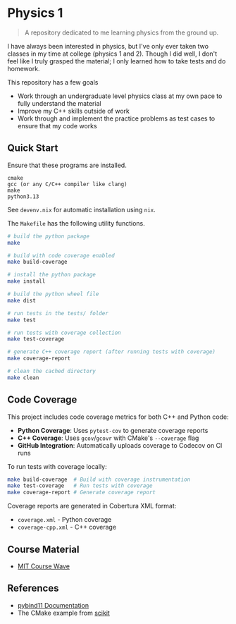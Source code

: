 # Physics 1

> A repository dedicated to me learning physics from the ground up.

I have always been interested in physics, but I've only ever taken two classes
in my time at college (physics 1 and 2). Though I did well, I don't feel like I
truly grasped the material; I only learned how to take tests and do homework.

This repository has a few goals

- Work through an undergraduate level physics class at my own pace to fully
understand the material
- Improve my C++ skills outside of work
- Work through and implement the practice problems as test cases to ensure that
my code works

## Quick Start

Ensure that these programs are installed.

```text
cmake
gcc (or any C/C++ compiler like clang)
make
python3.13
```

See `devenv.nix` for automatic installation using `nix`.

The `Makefile` has the following utility functions.

```bash
# build the python package
make 

# build with code coverage enabled
make build-coverage

# install the python package
make install

# build the python wheel file
make dist

# run tests in the tests/ folder
make test

# run tests with coverage collection
make test-coverage

# generate C++ coverage report (after running tests with coverage)
make coverage-report

# clean the cached directory
make clean
```

## Code Coverage

This project includes code coverage metrics for both C++ and Python code:

- **Python Coverage**: Uses `pytest-cov` to generate coverage reports
- **C++ Coverage**: Uses `gcov`/`gcovr` with CMake's `--coverage` flag
- **GitHub Integration**: Automatically uploads coverage to Codecov on CI runs

To run tests with coverage locally:
```bash
make build-coverage  # Build with coverage instrumentation
make test-coverage   # Run tests with coverage
make coverage-report # Generate coverage report
```

Coverage reports are generated in Cobertura XML format:
- `coverage.xml` - Python coverage
- `coverage-cpp.xml` - C++ coverage

## Course Material

- [MIT Course Wave](https://ocw.mit.edu/courses/8-01sc-classical-mechanics-fall-2016/)

## References

- [pybind11 Documentation](https://pybind11.readthedocs.io/en/stable/)
- The CMake example from [scikit](https://github.com/pybind/scikit_build_example)
